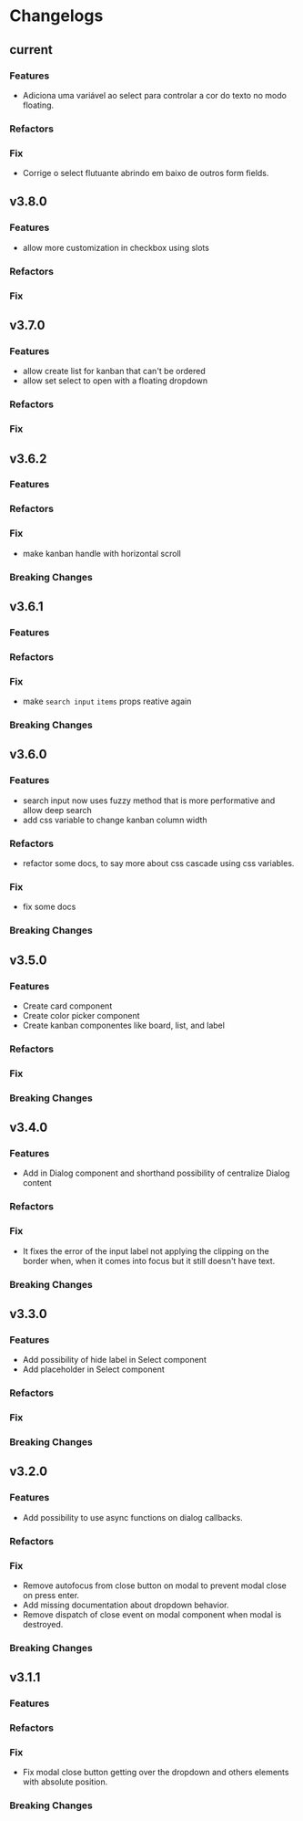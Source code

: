 # Changelogs

## current

### Features

- Adiciona uma variável ao select para controlar a cor do texto no modo floating.

### Refactors

### Fix

- Corrige o select flutuante abrindo em baixo de outros form fields.

## v3.8.0

### Features

- allow more customization in checkbox using slots

### Refactors

### Fix

## v3.7.0

### Features

- allow create list for kanban that can't be ordered
- allow set select to open with a floating dropdown

### Refactors

### Fix

## v3.6.2

### Features

### Refactors

### Fix

- make kanban handle with horizontal scroll

### Breaking Changes

## v3.6.1

### Features

### Refactors

### Fix

- make `search input` `items` props reative again

### Breaking Changes

## v3.6.0

### Features

- search input now uses fuzzy method that is more performative and allow deep search
- add css variable to change kanban column width

### Refactors

- refactor some docs, to say more about css cascade using css variables.

### Fix

- fix some docs

### Breaking Changes

## v3.5.0

### Features

- Create card component
- Create color picker component
- Create kanban componentes like board, list, and label

### Refactors

### Fix

### Breaking Changes

## v3.4.0

### Features

- Add in Dialog component and shorthand possibility of centralize Dialog content

### Refactors

### Fix

- It fixes the error of the input label not applying the clipping on the border when, when it comes
  into focus but it still doesn't have text.

### Breaking Changes

## v3.3.0

### Features

- Add possibility of hide label in Select component
- Add placeholder in Select component

### Refactors

### Fix

### Breaking Changes

## v3.2.0

### Features

- Add possibility to use async functions on dialog callbacks.

### Refactors

### Fix

- Remove autofocus from close button on modal to prevent modal close on press enter.
- Add missing documentation about dropdown behavior.
- Remove dispatch of close event on modal component when modal is destroyed.

### Breaking Changes

## v3.1.1

### Features

### Refactors

### Fix

- Fix modal close button getting over the dropdown and others elements with absolute position.

### Breaking Changes
